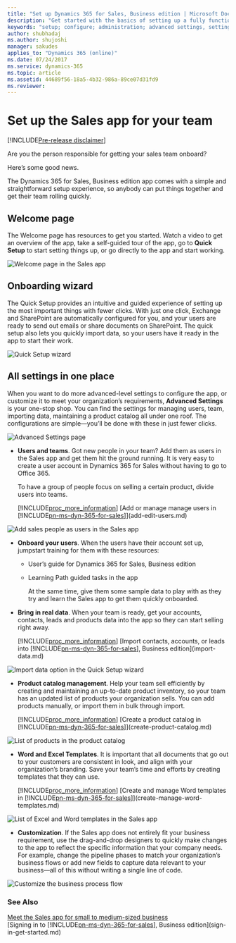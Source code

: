 ```yaml
---
title: "Set up Dynamics 365 for Sales, Business edition | Microsoft Docs"
description: "Get started with the basics of setting up a fully functional app for your salespeople.  "
keywords: "setup; configure; administration; advanced settings, settings, quick setup"
author: shubhadaj
ms.author: shujoshi
manager: sakudes
applies_to: "Dynamics 365 (online)"
ms.date: 07/24/2017
ms.service: dynamics-365
ms.topic: article
ms.assetid: 44689f56-18a5-4b32-986a-89ce07d31fd9
ms.reviewer: 
---
```

# Set up the Sales app for your team 

[!INCLUDE[Pre-release disclaimer](../includes/cc-beta-prerelease-disclaimer.md)]

Are you the person responsible for getting your sales team onboard?

Here’s some good news.

The Dynamics 365 for Sales, Business edition app comes with a simple and straightforward setup experience, so anybody can put things together and get their team rolling quickly.

## Welcome page

The Welcome page has resources to get you started. Watch a video to get an overview of the app, take a self-guided tour of the app, go to **Quick Setup** to start setting things up, or go directly to the app and start working.

![Welcome page in the Sales app](media/welcome-page-sales-app.png "Welcome page in the Sales app") 


## Onboarding wizard

 The Quick Setup provides an intuitive and guided experience of setting up the most important things with fewer clicks. With just one click, Exchange and SharePoint are automatically configured for you, and your users are ready to send out emails or share documents on SharePoint. The quick setup also lets you quickly import data, so your users have it ready in the app to start their work.

 ![Quick Setup wizard](media/quick-setup-wizard.png "Quick Setup wizard")  

## All settings in one place 

 When you want to do more advanced-level settings to configure the app, or customize it to meet your organization’s requirements, **Advanced Settings** is your one-stop shop. You can find the settings for managing users, team, importing data, maintaining a product catalog all under one roof. The configurations are simple—you’ll be done with these in just fewer clicks.

 ![Advanced Settings page](media/advanced-settings.png "Advanced Settings page")  

- **Users and teams**. Got new people in your team? Add them as users in the Sales app and get them hit the ground running. It is very easy to create a user account in Dynamics 365 for Sales without having to go to Office 365.

  To have a group of people focus on selling a certain product, divide users into teams. 
  
  [!INCLUDE[proc_more_information](../includes/proc-more-information.md)] [Add or manage manage users in [!INCLUDE[pn-ms-dyn-365-for-sales](../includes/pn-ms-dyn-365-for-sales.md)]](add-edit-users.md)

 ![Add sales people as users in the Sales app](media/add-new-user-dialog-box.png "Add sales people as users in the Sales app")  

- **Onboard your users**. When the users have their account set up, jumpstart training for them with these resources:

    -   User’s guide for Dynamics 365 for Sales, Business edition

    -   Learning Path guided tasks in the app

        At the same time, give them some sample data to play with as they try and learn the Sales app to get them quickly onboarded.

- **Bring in real data**. When your team is ready, get your accounts, contacts, leads and products data into the app so they can start selling right away.

  [!INCLUDE[proc_more_information](../includes/proc-more-information.md)] [Import contacts, accounts, or leads into [!INCLUDE[pn-ms-dyn-365-for-sales](../includes/pn-ms-dyn-365-for-sales.md)], Business edition](import-data.md)

 ![Import data option in the Quick Setup wizard](media/import-data-from-quick-setup.png "Import data option in the Quick Setup wizard")  

- **Product catalog management**. Help your team sell efficiently by creating and maintaining an up-to-date product inventory, so your team has an updated list of products your organization sells. You can add products manually, or import them in bulk through import.

  [!INCLUDE[proc_more_information](../includes/proc-more-information.md)] [Create a product catalog in [!INCLUDE[pn-ms-dyn-365-for-sales](../includes/pn-ms-dyn-365-for-sales.md)]](create-product-catalog.md)

 ![List of products in the product catalog](media/products-in-the-product-catalog.png "List of products in the product catalog")  

- **Word and Excel Templates**. It is important that all documents that go out to your customers are consistent in look, and align with your organization’s branding. Save your team’s time and efforts by creating templates that they can use.

  [!INCLUDE[proc_more_information](../includes/proc-more-information.md)] [Create and manage Word templates in [!INCLUDE[pn-ms-dyn-365-for-sales](../includes/pn-ms-dyn-365-for-sales.md)]](create-manage-word-templates.md)

 ![List of Excel and Word templates in the Sales app](media/excel-word-templates.png "List of Excel and Word templates in the Sales app")

- **Customization**. If the Sales app does not entirely fit your business requirement, use the drag-and-drop designers to quickly make changes to the app to reflect the specific information that your company needs. For example, change the pipeline phases to match your organization’s business flows or add new fields to capture data relevant to your business—all of this without writing a single line of code.

 ![Customize the business process flow](media/business-process-flow-customization.png "Customize the business process flow")  


### See Also
[Meet the Sales app for small to medium-sized business](introduction-dynamics-365-for-sales-business-edition.md)  
[Signing in to [!INCLUDE[pn-ms-dyn-365-for-sales](../includes/pn-ms-dyn-365-for-sales.md)], Business edition](sign-in-get-started.md)  
